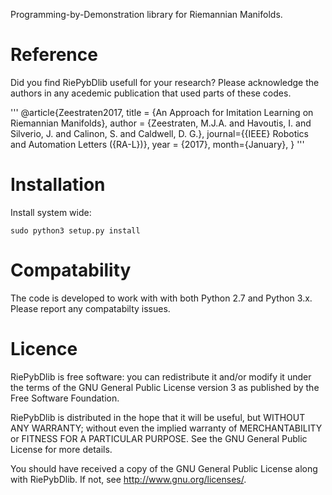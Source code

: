 Programming-by-Demonstration library for Riemannian Manifolds.

# Reference
Did you find RiePybDlib usefull for your research? Please acknowledge the authors in any acedemic publication that used parts of these codes.

'''
@article{Zeestraten2017,
  	title = {An Approach for Imitation Learning on Riemannian Manifolds},
	author = {Zeestraten, M.J.A. and Havoutis, I. and Silverio, J. and Calinon, S. and Caldwell, D. G.},
	journal={{IEEE} Robotics and Automation Letters ({RA-L})},
	year = {2017},
	month={January},
}
'''


# Installation
Install system wide:
~~~
sudo python3 setup.py install
~~~

# Compatability
The code is developed to work with with both Python 2.7 and Python 3.x. Please report any compatabilty issues.


# Licence
RiePybDlib is free software: you can redistribute it and/or modify it under the terms of the GNU General Public License version 3 as published by the Free Software Foundation.

RiePybDlib is distributed in the hope that it will be useful, but WITHOUT ANY WARRANTY; without even the implied warranty of MERCHANTABILITY or FITNESS FOR A PARTICULAR PURPOSE. See the GNU General Public License for more details.

You should have received a copy of the GNU General Public License along with RiePybDlib. If not, see http://www.gnu.org/licenses/.
